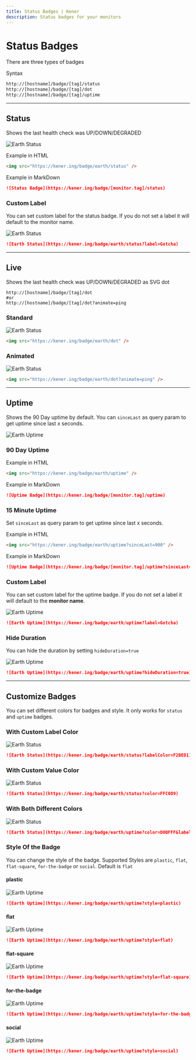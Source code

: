 ```yaml
---
title: Status Badges | Kener
description: Status badges for your monitors
---
```


# Status Badges

There are three types of badges

Syntax

```md
http://[hostname]/badge/[tag]/status
http://[hostname]/badge/[tag]/dot
http://[hostname]/badge/[tag]/uptime
```

---

## Status

Shows the last health check was UP/DOWN/DEGRADED

![Earth Status](https://kener.ing/badge/earth/status)

Example in HTML

```html
<img src="https://kener.ing/badge/earth/status" />
```

Example in MarkDown

```md
![Status Badge](https://kener.ing/badge/[monitor.tag]/status)
```

### Custom Label

You can set custom label for the status badge. If you do not set a label it will default to the monitor name.

![Earth Status](https://kener.ing/badge/earth/status?label=Gotcha)

```md
![Earth Status](https://kener.ing/badge/earth/status?label=Gotcha)
```

---

## Live

Shows the last health check was UP/DOWN/DEGRADED as SVG dot

```shell
http://[hostname]/badge/[tag]/dot
#or
http://[hostname]/badge/[tag]/dot?animate=ping
```

### Standard

![Earth Status](/badge/earth/dot)

```html
<img src="https://kener.ing/badge/earth/dot" />
```

### Animated

![Earth Status](/badge/earth/dot?animate=ping)

```html
<img src="https://kener.ing/badge/earth/dot?animate=ping" />
```

---

## Uptime

Shows the 90 Day uptime by default. You can `sinceLast` as query param to get uptime since last x seconds.

![Earth Uptime](https://kener.ing/badge/earth/uptime)

### 90 Day Uptime

Example in HTML

```html
<img src="https://kener.ing/badge/earth/uptime" />
```

Example in MarkDown

```md
![Uptime Badge](https://kener.ing/badge/[monitor.tag]/uptime)
```

### 15 Minute Uptime

Set `sinceLast` as query param to get uptime since last x seconds.

Example in HTML

```html
<img src="https://kener.ing/badge/earth/uptime?sinceLast=900" />
```

Example in MarkDown

```md
![Uptime Badge](https://kener.ing/badge/[monitor.tag]/uptime?sinceLast=900)
```

### Custom Label

You can set custom label for the uptime badge. If you do not set a label it will default to the **monitor name**.

![Earth Uptime](https://kener.ing/badge/earth/uptime?label=Gotcha)

```md
![Earth Uptime](https://kener.ing/badge/earth/uptime?label=Gotcha)
```

### Hide Duration

You can hide the duration by setting `hideDuration=true`

![Earth Uptime](https://kener.ing/badge/earth/uptime?hideDuration=true)

```md
![Earth Uptime](https://kener.ing/badge/earth/uptime?hideDuration=true)
```

---

## Customize Badges

You can set different colors for badges and style. It only works for `status` and `uptime` badges.

### With Custom Label Color

![Earth Status](https://kener.ing/badge/earth/status?labelColor=F2BED1)

```md
![Earth Status](https://kener.ing/badge/earth/status?labelColor=F2BED1)
```

### With Custom Value Color

![Earth Status](https://kener.ing/badge/earth/status?color=FFC0D9)

```md
![Earth Status](https://kener.ing/badge/earth/status?color=FFC0D9)
```

### With Both Different Colors

![Earth Status](https://kener.ing/badge/earth/uptime?color=D0BFFF&labelColor=FFF3DA)

```md
![Earth Status](https://kener.ing/badge/earth/uptime?color=D0BFFF&labelColor=FFF3DA)
```

### Style Of the Badge

You can change the style of the badge. Supported Styles are `plastic`, `flat`, `flat-square`, `for-the-badge` or `social`. Default is `flat`

#### plastic

![Earth Uptime](https://kener.ing/badge/earth/uptime?style=plastic)

```md
![Earth Uptime](https://kener.ing/badge/earth/uptime?style=plastic)
```

#### flat

![Earth Uptime](https://kener.ing/badge/earth/uptime?style=flat)

```md
![Earth Uptime](https://kener.ing/badge/earth/uptime?style=flat)
```

#### flat-square

![Earth Uptime](https://kener.ing/badge/earth/uptime?style=flat-square)

```md
![Earth Uptime](https://kener.ing/badge/earth/uptime?style=flat-square)
```

#### for-the-badge

![Earth Uptime](https://kener.ing/badge/earth/uptime?style=for-the-badge)

```md
![Earth Uptime](https://kener.ing/badge/earth/uptime?style=for-the-badge)
```

#### social

![Earth Uptime](https://kener.ing/badge/earth/uptime?style=social)

```md
![Earth Uptime](https://kener.ing/badge/earth/uptime?style=social)
```
